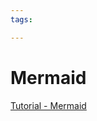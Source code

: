 ```yaml
---
tags:

---
```

# Mermaid

[Tutorial - Mermaid](https://www.freecodecamp.org/news/diagrams-as-code-with-mermaid-github-and-vs-code/)
